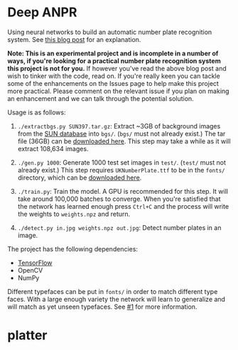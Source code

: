 # Deep ANPR

Using neural networks to build an automatic number plate recognition system.
See [this blog post](http://matthewearl.github.io/2016/05/06/cnn-anpr/) for an
explanation.

**Note: This is an experimental project and is incomplete in a number of ways,
if you're looking for a practical number plate recognition system this project
is not for you.** If however you've read the above blog post and wish to tinker
with the code, read on.  If you're really keen you can tackle some of the
enhancements on the Issues page to help make this project more practical.
Please comment on the relevant issue if you plan on making an enhancement and
we can talk through the potential solution.

Usage is as follows:

1. `./extractbgs.py SUN397.tar.gz`: Extract ~3GB of background images from the [SUN database](http://groups.csail.mit.edu/vision/SUN/)
   into `bgs/`. (`bgs/` must not already exist.) The tar file (36GB) can be [downloaded here](http://vision.princeton.edu/projects/2010/SUN/SUN397.tar.gz).
   This step may take a while as it will extract 108,634 images.

2. `./gen.py 1000`: Generate 1000 test set images in `test/`. (`test/` must not
    already exist.) This step requires `UKNumberPlate.ttf` to be in the
    `fonts/` directory, which can be
    [downloaded here](http://www.dafont.com/uk-number-plate.font).

3. `./train.py`: Train the model. A GPU is recommended for this step. It will
   take around 100,000 batches to converge. When you're satisfied that the
   network has learned enough press `Ctrl+C` and the process will write the
   weights to `weights.npz` and return.

4. `./detect.py in.jpg weights.npz out.jpg`: Detect number plates in an image.

The project has the following dependencies:

* [TensorFlow](https://tensorflow.org)
* OpenCV
* NumPy

Different typefaces can be put in `fonts/` in order to match different type
faces.  With a large enough variety the network will learn to generalize and
will match as yet unseen typefaces. See
[#1](https://github.com/matthewearl/deep-anpr/issues/1) for more information.

# platter
